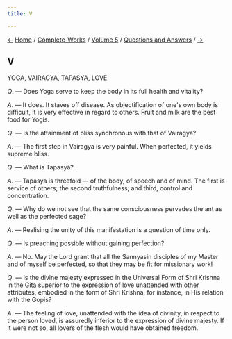 ```yaml
---
title: V

---
```

<div>

[←](selections_from_the_math_diary.htm) [Home](../../../index.htm) /
[Complete-Works](../../complete_works.htm) / [Volume
5](../volume_5_contents.htm) / [Questions and
Answers](questions_and_answers_contents.htm)
/ [→](in_answer_to_nivedita.htm)

  

## V

YOGA, VAIRAGYA, TAPASYA, LOVE

*Q*. — Does Yoga serve to keep the body in its full health and vitality?

*A*. — It does. It staves off disease. As objectification of one's own
body is difficult, it is very effective in regard to others. Fruit and
milk are the best food for Yogis.

*Q*. — Is the attainment of bliss synchronous with that of Vairagya?

*A*. — The first step in Vairagya is very painful. When perfected, it
yields supreme bliss.

*Q*. — What is Tapasyâ?

*A*. — Tapasya is threefold — of the body, of speech and of mind. The
first is service of others; the second truthfulness; and third, control
and concentration.

*Q*. — Why do we not see that the same consciousness pervades the ant as
well as the perfected sage?

*A*. — Realising the unity of this manifestation is a question of time
only.

*Q*. — Is preaching possible without gaining perfection?

*A*. — No. May the Lord grant that all the Sannyasin disciples of my
Master and of myself be perfected, so that they may be fit for
missionary work!

*Q*. — Is the divine majesty expressed in the Universal Form of Shri
Krishna in the Gita superior to the expression of love unattended with
other attributes, embodied in the form of Shri Krishna, for instance, in
His relation with the Gopis?

*A*. — The feeling of love, unattended with the idea of divinity, in
respect to the person loved, is assuredly inferior to the expression of
divine majesty. If it were not so, all lovers of the flesh would have
obtained freedom.

</div>
